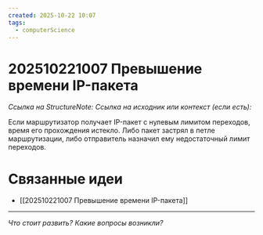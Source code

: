```yaml
---
created: 2025-10-22 10:07
tags:
  - computerScience
---
```

# 202510221007 Превышение времени IP-пакета

*Ссылка на StructureNote:*
*Ссылка на исходник или контекст (если есть):*

Если маршрутизатор получает IP-пакет с нулевым лимитом переходов, время его прохождения истекло. Либо пакет застрял в петле маршрутизации, либо отправитель назначил ему недостаточный лимит переходов.



# Связанные идеи
- [[202510221007 Превышение времени IP-пакета]]
---

*Что стоит развить? Какие вопросы возникли?*
